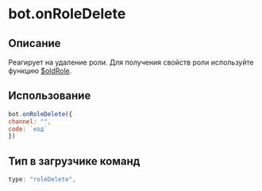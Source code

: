 # bot.onRoleDelete

## Описание 
Реагирует на удаление роли. Для получения свойств роли используйте функцию [$oldRole](https://weredok.gitbook.io/docs/functions/usdnewrole).

## Использование
```javascript
bot.onRoleDelete({
channel: "",
code: `код`
})
```

## Тип в загрузчике команд
```javascript
type: "roleDelete",
```
